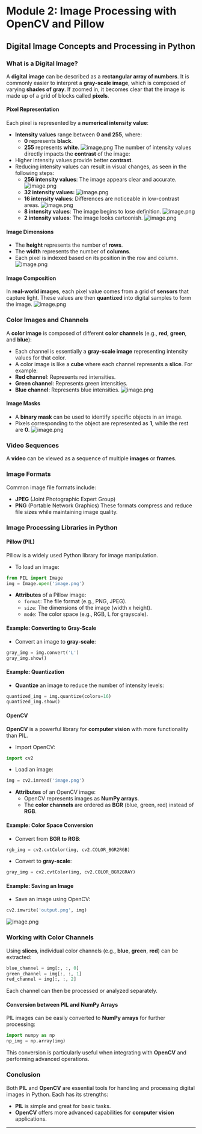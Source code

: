 

# Module 2: Image Processing with OpenCV and Pillow
## Digital Image Concepts and Processing in Python
### What is a Digital Image?
A **digital image** can be described as a **rectangular array of numbers**. It is commonly easier to interpret a **gray-scale image**, which is composed of varying **shades of gray**. If zoomed in, it becomes clear that the image is made up of a grid of blocks called **pixels**.
#### Pixel Representation
Each pixel is represented by a **numerical intensity value**:
- **Intensity values** range between **0 and 255**, where:
	- **0** represents **black**.
	- **255** represents **white**.
![image.png](https://prod-files-secure.s3.us-west-2.amazonaws.com/03e82b26-cccb-4906-bb56-adabcbdc0655/fa1bb4aa-313a-44c2-a7b3-7fa4a8432b08/image.png?X-Amz-Algorithm=AWS4-HMAC-SHA256&X-Amz-Content-Sha256=UNSIGNED-PAYLOAD&X-Amz-Credential=ASIAZI2LB466VYFRBWTR%2F20250202%2Fus-west-2%2Fs3%2Faws4_request&X-Amz-Date=20250202T111143Z&X-Amz-Expires=3600&X-Amz-Security-Token=IQoJb3JpZ2luX2VjEN7%2F%2F%2F%2F%2F%2F%2F%2F%2F%2FwEaCXVzLXdlc3QtMiJHMEUCIQCSCUzGNcEBhtGrb3aLfq8WC04hbJDgpWMIf7v3AWPc2QIgW7PrrV3r9%2BTqJ%2F9OFvt1WmST7rkkxIIvhLIf3J7t%2BRsqiAQI5%2F%2F%2F%2F%2F%2F%2F%2F%2F%2F%2FARAAGgw2Mzc0MjMxODM4MDUiDLi8YVJyWOw7BnNMsyrcA3OJAiiFa12FEoW5oaa9ZyiK%2FpjIeTG%2BsdRuCR52rmhIrfhRp1%2Bq88Vy8Iq5xXe2UtnfPgWa3Y3O%2FiULhWCOxZCsOh%2BTq71qb72SML3ZX9UpCE42IiihqWfjRra5HZ3Uc4yk785Z6PqvIgCWuQiYEC9kEeg8o7QrgmbBDM4LIIk%2FQt5OijCcAgGtLLqZlGNJl4oogCNCA42VSaOC9MFXsFj0uSNFUwskgZrqiEAUX7cCB0rrvGV0iY437CCvaeAMeKUiAeX%2BVwyih0fdZmYnJV1gOetmQTSH7rl7iabbcb28i33%2FaZqAQXUu9RKP17CicDT8wx37OkM0%2BBdw%2BanytH35ihGi3cLGe8%2Fof1P6Dem1UewWQgk6XMAL0%2Fh%2BdXA5kn9Nb0ykL1wIJkZyHH%2F8pp44ZiL8SncdMCiKisldOwsG7ylNxewwY9CXO88KeikZbuUj3aQbeNHWfndfCbuisAZX2CKF%2FtKCksRvodtTTQl3MfC8R4FWkvHA%2F7UBgqNut0PtWmUP4hwD%2Bk3XlPvpZ3GLZDukjr3v9iLJrZdQrn08DnNZfyK6HC4Goatr247YLAAxNuU3MNlTIv7SK%2BVN5yAhfso9YVrBB10GqzsUNqn%2FeptJLAwQbuuOZlVzMM%2Bb%2FLwGOqUBDD3K1j4FZ8J8x6%2FM0y13Kj%2FHdV8i9u%2BEdlpHVPDfLy%2F2pzHr92H4MOTlHdUGkAZKtsadSbq%2Fd3RUX5H4OhqPxrKQfwWl1wxIoQmpdeJztmhqAJRFwa0PQX64SjUoFKqQZ1h0aUv%2BgVruLfoECRXgpk6%2Fy3ZrarOn2GZyaSKwWbvwZ0pjMZaIkgK%2FLOFdlDRXv%2FUEqPDVSTtf6Qgi4b188LDSEuC1&X-Amz-Signature=844fd7f6e87ba725a2832a1fd1627b53b564ba3b47d96fd8e375e0e5f92a4f90&X-Amz-SignedHeaders=host&x-id=GetObject)
The number of intensity values directly impacts the **contrast** of the image:
- Higher intensity values provide better **contrast**.
- Reducing intensity values can result in visual changes, as seen in the following steps:
	- **256 intensity values**: The image appears clear and accurate.
![image.png](https://prod-files-secure.s3.us-west-2.amazonaws.com/03e82b26-cccb-4906-bb56-adabcbdc0655/0de7dfb4-99dc-4b87-8932-5165b3c3b775/image.png?X-Amz-Algorithm=AWS4-HMAC-SHA256&X-Amz-Content-Sha256=UNSIGNED-PAYLOAD&X-Amz-Credential=ASIAZI2LB466UWD6NP4A%2F20250202%2Fus-west-2%2Fs3%2Faws4_request&X-Amz-Date=20250202T111143Z&X-Amz-Expires=3600&X-Amz-Security-Token=IQoJb3JpZ2luX2VjEN7%2F%2F%2F%2F%2F%2F%2F%2F%2F%2FwEaCXVzLXdlc3QtMiJIMEYCIQDb%2FNj0FV6Ocwvj%2FAnwrsBdvzCm6V9wPQBrK92WOmJO6wIhAOeEnF4Jd6Vsn0hbWIQbY5XRp6m0M1p8hHxmlghgUfiVKogECOf%2F%2F%2F%2F%2F%2F%2F%2F%2F%2FwEQABoMNjM3NDIzMTgzODA1Igx0HpCHWvphX61i6Rwq3ANtBofxLIOb7dEbcL0tZ2PC%2BWN3oulkxuP5JtznPK%2BywmSGx8NJkVgLphQhWmkigVF%2Bm8Iur2GQSulNiJBGnKkR6KyoMD7AodjoBwPTDc8lhH%2FSlGKoav3qQPk20GGdGPGHouJ%2BfNmFa6TxNofLZuLg%2F21QqRDTowQGo%2B0Yjbnysfx98WCZDuzi4oxU%2FWxHbhn69ooPF%2FdPHRgTtNSqmHT4Qtoery172fo8RpRO6l%2B42Q2gHX4QkYjR7T5xdW4njjb1fLdy1gm3qRA4%2B23D8WvWSLQcJnWQjZxP7BurK5ercssLLO%2BFcyqp5s0GL%2FQhQV%2BrkMSxopz1lJjZ6Ujmoe3p%2FHEAcJb8V4QTFIr1YV77euivp6FjMp8mcbEiNiGiVOpnpzbRkLYmkf8nsrrva44Df6WoTYc9M405xFBp3D9pl0szRiCU7iCH3Nq9InkLHgDfnny%2FUNTF98968Q28kdwnXh852guCmy3sm%2FucfMlvrBZWP9baH4ze5vPqVGT4ZgULCIiXCCl2ahQndcyxN2AG5FauHapIAnQr48xQdc2hAXZ4ioJXkN%2FEMcmqwrEtBsRybaq%2BBYBeoSvP7SmYGlproMN5ghBlINpF%2Fv9%2FhOPrMUU40ZTtbGdKGfJifjDYm%2Fy8BjqkAfUztNwSjWScpCf28k4Bp5L7dPPNhvQYpWHbpJMONbjSasAOWfnpuU7essA2GHALJocw4MAlKb2irPEsEFnIAWCMamYZbjuQ7vofMDxCbguPE51GEBjQ0MvnkqUWDaWSMUNuSZ6AqrUjNy5oLwdBv7PujDzAynDYPHWmi3w6gHpu4bS8cTGWOxH%2BW4DJhfDrHzS8%2BolcsSAlAG%2BCt6dX1mRRFUJr&X-Amz-Signature=ce34a4571f123dfb584cb11990539fa1662e224ef2ed32a6bef72efbd33b6efc&X-Amz-SignedHeaders=host&x-id=GetObject)
	- **32 intensity values:**
![image.png](https://prod-files-secure.s3.us-west-2.amazonaws.com/03e82b26-cccb-4906-bb56-adabcbdc0655/7eb81f08-b190-4c5a-ba2b-2a498a15b2c4/image.png?X-Amz-Algorithm=AWS4-HMAC-SHA256&X-Amz-Content-Sha256=UNSIGNED-PAYLOAD&X-Amz-Credential=ASIAZI2LB466UWD6NP4A%2F20250202%2Fus-west-2%2Fs3%2Faws4_request&X-Amz-Date=20250202T111143Z&X-Amz-Expires=3600&X-Amz-Security-Token=IQoJb3JpZ2luX2VjEN7%2F%2F%2F%2F%2F%2F%2F%2F%2F%2FwEaCXVzLXdlc3QtMiJIMEYCIQDb%2FNj0FV6Ocwvj%2FAnwrsBdvzCm6V9wPQBrK92WOmJO6wIhAOeEnF4Jd6Vsn0hbWIQbY5XRp6m0M1p8hHxmlghgUfiVKogECOf%2F%2F%2F%2F%2F%2F%2F%2F%2F%2FwEQABoMNjM3NDIzMTgzODA1Igx0HpCHWvphX61i6Rwq3ANtBofxLIOb7dEbcL0tZ2PC%2BWN3oulkxuP5JtznPK%2BywmSGx8NJkVgLphQhWmkigVF%2Bm8Iur2GQSulNiJBGnKkR6KyoMD7AodjoBwPTDc8lhH%2FSlGKoav3qQPk20GGdGPGHouJ%2BfNmFa6TxNofLZuLg%2F21QqRDTowQGo%2B0Yjbnysfx98WCZDuzi4oxU%2FWxHbhn69ooPF%2FdPHRgTtNSqmHT4Qtoery172fo8RpRO6l%2B42Q2gHX4QkYjR7T5xdW4njjb1fLdy1gm3qRA4%2B23D8WvWSLQcJnWQjZxP7BurK5ercssLLO%2BFcyqp5s0GL%2FQhQV%2BrkMSxopz1lJjZ6Ujmoe3p%2FHEAcJb8V4QTFIr1YV77euivp6FjMp8mcbEiNiGiVOpnpzbRkLYmkf8nsrrva44Df6WoTYc9M405xFBp3D9pl0szRiCU7iCH3Nq9InkLHgDfnny%2FUNTF98968Q28kdwnXh852guCmy3sm%2FucfMlvrBZWP9baH4ze5vPqVGT4ZgULCIiXCCl2ahQndcyxN2AG5FauHapIAnQr48xQdc2hAXZ4ioJXkN%2FEMcmqwrEtBsRybaq%2BBYBeoSvP7SmYGlproMN5ghBlINpF%2Fv9%2FhOPrMUU40ZTtbGdKGfJifjDYm%2Fy8BjqkAfUztNwSjWScpCf28k4Bp5L7dPPNhvQYpWHbpJMONbjSasAOWfnpuU7essA2GHALJocw4MAlKb2irPEsEFnIAWCMamYZbjuQ7vofMDxCbguPE51GEBjQ0MvnkqUWDaWSMUNuSZ6AqrUjNy5oLwdBv7PujDzAynDYPHWmi3w6gHpu4bS8cTGWOxH%2BW4DJhfDrHzS8%2BolcsSAlAG%2BCt6dX1mRRFUJr&X-Amz-Signature=c384870b42c22d727b7fb0165caeac2e6a309577b990ef1900e162615809f54f&X-Amz-SignedHeaders=host&x-id=GetObject)
	- **16 intensity values**: Differences are noticeable in low-contrast areas.
![image.png](https://prod-files-secure.s3.us-west-2.amazonaws.com/03e82b26-cccb-4906-bb56-adabcbdc0655/6bf56d44-9a14-4b7b-98c2-1f00b8630f0c/image.png?X-Amz-Algorithm=AWS4-HMAC-SHA256&X-Amz-Content-Sha256=UNSIGNED-PAYLOAD&X-Amz-Credential=ASIAZI2LB466UWD6NP4A%2F20250202%2Fus-west-2%2Fs3%2Faws4_request&X-Amz-Date=20250202T111143Z&X-Amz-Expires=3600&X-Amz-Security-Token=IQoJb3JpZ2luX2VjEN7%2F%2F%2F%2F%2F%2F%2F%2F%2F%2FwEaCXVzLXdlc3QtMiJIMEYCIQDb%2FNj0FV6Ocwvj%2FAnwrsBdvzCm6V9wPQBrK92WOmJO6wIhAOeEnF4Jd6Vsn0hbWIQbY5XRp6m0M1p8hHxmlghgUfiVKogECOf%2F%2F%2F%2F%2F%2F%2F%2F%2F%2FwEQABoMNjM3NDIzMTgzODA1Igx0HpCHWvphX61i6Rwq3ANtBofxLIOb7dEbcL0tZ2PC%2BWN3oulkxuP5JtznPK%2BywmSGx8NJkVgLphQhWmkigVF%2Bm8Iur2GQSulNiJBGnKkR6KyoMD7AodjoBwPTDc8lhH%2FSlGKoav3qQPk20GGdGPGHouJ%2BfNmFa6TxNofLZuLg%2F21QqRDTowQGo%2B0Yjbnysfx98WCZDuzi4oxU%2FWxHbhn69ooPF%2FdPHRgTtNSqmHT4Qtoery172fo8RpRO6l%2B42Q2gHX4QkYjR7T5xdW4njjb1fLdy1gm3qRA4%2B23D8WvWSLQcJnWQjZxP7BurK5ercssLLO%2BFcyqp5s0GL%2FQhQV%2BrkMSxopz1lJjZ6Ujmoe3p%2FHEAcJb8V4QTFIr1YV77euivp6FjMp8mcbEiNiGiVOpnpzbRkLYmkf8nsrrva44Df6WoTYc9M405xFBp3D9pl0szRiCU7iCH3Nq9InkLHgDfnny%2FUNTF98968Q28kdwnXh852guCmy3sm%2FucfMlvrBZWP9baH4ze5vPqVGT4ZgULCIiXCCl2ahQndcyxN2AG5FauHapIAnQr48xQdc2hAXZ4ioJXkN%2FEMcmqwrEtBsRybaq%2BBYBeoSvP7SmYGlproMN5ghBlINpF%2Fv9%2FhOPrMUU40ZTtbGdKGfJifjDYm%2Fy8BjqkAfUztNwSjWScpCf28k4Bp5L7dPPNhvQYpWHbpJMONbjSasAOWfnpuU7essA2GHALJocw4MAlKb2irPEsEFnIAWCMamYZbjuQ7vofMDxCbguPE51GEBjQ0MvnkqUWDaWSMUNuSZ6AqrUjNy5oLwdBv7PujDzAynDYPHWmi3w6gHpu4bS8cTGWOxH%2BW4DJhfDrHzS8%2BolcsSAlAG%2BCt6dX1mRRFUJr&X-Amz-Signature=11c232aa2a5c83b98a4b3a979171c91caf747a9719d5b134d24fd38de539a7ac&X-Amz-SignedHeaders=host&x-id=GetObject)
	- **8 intensity values**: The image begins to lose definition.
![image.png](https://prod-files-secure.s3.us-west-2.amazonaws.com/03e82b26-cccb-4906-bb56-adabcbdc0655/cca05878-ca1a-43e0-8bec-1d146756f9ae/image.png?X-Amz-Algorithm=AWS4-HMAC-SHA256&X-Amz-Content-Sha256=UNSIGNED-PAYLOAD&X-Amz-Credential=ASIAZI2LB466UWD6NP4A%2F20250202%2Fus-west-2%2Fs3%2Faws4_request&X-Amz-Date=20250202T111143Z&X-Amz-Expires=3600&X-Amz-Security-Token=IQoJb3JpZ2luX2VjEN7%2F%2F%2F%2F%2F%2F%2F%2F%2F%2FwEaCXVzLXdlc3QtMiJIMEYCIQDb%2FNj0FV6Ocwvj%2FAnwrsBdvzCm6V9wPQBrK92WOmJO6wIhAOeEnF4Jd6Vsn0hbWIQbY5XRp6m0M1p8hHxmlghgUfiVKogECOf%2F%2F%2F%2F%2F%2F%2F%2F%2F%2FwEQABoMNjM3NDIzMTgzODA1Igx0HpCHWvphX61i6Rwq3ANtBofxLIOb7dEbcL0tZ2PC%2BWN3oulkxuP5JtznPK%2BywmSGx8NJkVgLphQhWmkigVF%2Bm8Iur2GQSulNiJBGnKkR6KyoMD7AodjoBwPTDc8lhH%2FSlGKoav3qQPk20GGdGPGHouJ%2BfNmFa6TxNofLZuLg%2F21QqRDTowQGo%2B0Yjbnysfx98WCZDuzi4oxU%2FWxHbhn69ooPF%2FdPHRgTtNSqmHT4Qtoery172fo8RpRO6l%2B42Q2gHX4QkYjR7T5xdW4njjb1fLdy1gm3qRA4%2B23D8WvWSLQcJnWQjZxP7BurK5ercssLLO%2BFcyqp5s0GL%2FQhQV%2BrkMSxopz1lJjZ6Ujmoe3p%2FHEAcJb8V4QTFIr1YV77euivp6FjMp8mcbEiNiGiVOpnpzbRkLYmkf8nsrrva44Df6WoTYc9M405xFBp3D9pl0szRiCU7iCH3Nq9InkLHgDfnny%2FUNTF98968Q28kdwnXh852guCmy3sm%2FucfMlvrBZWP9baH4ze5vPqVGT4ZgULCIiXCCl2ahQndcyxN2AG5FauHapIAnQr48xQdc2hAXZ4ioJXkN%2FEMcmqwrEtBsRybaq%2BBYBeoSvP7SmYGlproMN5ghBlINpF%2Fv9%2FhOPrMUU40ZTtbGdKGfJifjDYm%2Fy8BjqkAfUztNwSjWScpCf28k4Bp5L7dPPNhvQYpWHbpJMONbjSasAOWfnpuU7essA2GHALJocw4MAlKb2irPEsEFnIAWCMamYZbjuQ7vofMDxCbguPE51GEBjQ0MvnkqUWDaWSMUNuSZ6AqrUjNy5oLwdBv7PujDzAynDYPHWmi3w6gHpu4bS8cTGWOxH%2BW4DJhfDrHzS8%2BolcsSAlAG%2BCt6dX1mRRFUJr&X-Amz-Signature=5b05ab9d648c703ddae0c4837a5cbeeca7c4f6cb71079d11dbb78220e1983a3d&X-Amz-SignedHeaders=host&x-id=GetObject)
	- **2 intensity values**: The image looks cartoonish.
![image.png](https://prod-files-secure.s3.us-west-2.amazonaws.com/03e82b26-cccb-4906-bb56-adabcbdc0655/12da64d7-6b97-44e0-bc2c-52b9c47ce212/image.png?X-Amz-Algorithm=AWS4-HMAC-SHA256&X-Amz-Content-Sha256=UNSIGNED-PAYLOAD&X-Amz-Credential=ASIAZI2LB466UWD6NP4A%2F20250202%2Fus-west-2%2Fs3%2Faws4_request&X-Amz-Date=20250202T111143Z&X-Amz-Expires=3600&X-Amz-Security-Token=IQoJb3JpZ2luX2VjEN7%2F%2F%2F%2F%2F%2F%2F%2F%2F%2FwEaCXVzLXdlc3QtMiJIMEYCIQDb%2FNj0FV6Ocwvj%2FAnwrsBdvzCm6V9wPQBrK92WOmJO6wIhAOeEnF4Jd6Vsn0hbWIQbY5XRp6m0M1p8hHxmlghgUfiVKogECOf%2F%2F%2F%2F%2F%2F%2F%2F%2F%2FwEQABoMNjM3NDIzMTgzODA1Igx0HpCHWvphX61i6Rwq3ANtBofxLIOb7dEbcL0tZ2PC%2BWN3oulkxuP5JtznPK%2BywmSGx8NJkVgLphQhWmkigVF%2Bm8Iur2GQSulNiJBGnKkR6KyoMD7AodjoBwPTDc8lhH%2FSlGKoav3qQPk20GGdGPGHouJ%2BfNmFa6TxNofLZuLg%2F21QqRDTowQGo%2B0Yjbnysfx98WCZDuzi4oxU%2FWxHbhn69ooPF%2FdPHRgTtNSqmHT4Qtoery172fo8RpRO6l%2B42Q2gHX4QkYjR7T5xdW4njjb1fLdy1gm3qRA4%2B23D8WvWSLQcJnWQjZxP7BurK5ercssLLO%2BFcyqp5s0GL%2FQhQV%2BrkMSxopz1lJjZ6Ujmoe3p%2FHEAcJb8V4QTFIr1YV77euivp6FjMp8mcbEiNiGiVOpnpzbRkLYmkf8nsrrva44Df6WoTYc9M405xFBp3D9pl0szRiCU7iCH3Nq9InkLHgDfnny%2FUNTF98968Q28kdwnXh852guCmy3sm%2FucfMlvrBZWP9baH4ze5vPqVGT4ZgULCIiXCCl2ahQndcyxN2AG5FauHapIAnQr48xQdc2hAXZ4ioJXkN%2FEMcmqwrEtBsRybaq%2BBYBeoSvP7SmYGlproMN5ghBlINpF%2Fv9%2FhOPrMUU40ZTtbGdKGfJifjDYm%2Fy8BjqkAfUztNwSjWScpCf28k4Bp5L7dPPNhvQYpWHbpJMONbjSasAOWfnpuU7essA2GHALJocw4MAlKb2irPEsEFnIAWCMamYZbjuQ7vofMDxCbguPE51GEBjQ0MvnkqUWDaWSMUNuSZ6AqrUjNy5oLwdBv7PujDzAynDYPHWmi3w6gHpu4bS8cTGWOxH%2BW4DJhfDrHzS8%2BolcsSAlAG%2BCt6dX1mRRFUJr&X-Amz-Signature=2a527ed7a5da030265d84976323ad1863cc8208b6aa9da4bb892ff637536fb84&X-Amz-SignedHeaders=host&x-id=GetObject)
#### Image Dimensions
- The **height** represents the number of **rows**.
- The **width** represents the number of **columns**.
- Each pixel is indexed based on its position in the row and column.
![image.png](https://prod-files-secure.s3.us-west-2.amazonaws.com/03e82b26-cccb-4906-bb56-adabcbdc0655/ff056335-e79e-4491-b508-30cd45b6c194/image.png?X-Amz-Algorithm=AWS4-HMAC-SHA256&X-Amz-Content-Sha256=UNSIGNED-PAYLOAD&X-Amz-Credential=ASIAZI2LB466VYFRBWTR%2F20250202%2Fus-west-2%2Fs3%2Faws4_request&X-Amz-Date=20250202T111143Z&X-Amz-Expires=3600&X-Amz-Security-Token=IQoJb3JpZ2luX2VjEN7%2F%2F%2F%2F%2F%2F%2F%2F%2F%2FwEaCXVzLXdlc3QtMiJHMEUCIQCSCUzGNcEBhtGrb3aLfq8WC04hbJDgpWMIf7v3AWPc2QIgW7PrrV3r9%2BTqJ%2F9OFvt1WmST7rkkxIIvhLIf3J7t%2BRsqiAQI5%2F%2F%2F%2F%2F%2F%2F%2F%2F%2F%2FARAAGgw2Mzc0MjMxODM4MDUiDLi8YVJyWOw7BnNMsyrcA3OJAiiFa12FEoW5oaa9ZyiK%2FpjIeTG%2BsdRuCR52rmhIrfhRp1%2Bq88Vy8Iq5xXe2UtnfPgWa3Y3O%2FiULhWCOxZCsOh%2BTq71qb72SML3ZX9UpCE42IiihqWfjRra5HZ3Uc4yk785Z6PqvIgCWuQiYEC9kEeg8o7QrgmbBDM4LIIk%2FQt5OijCcAgGtLLqZlGNJl4oogCNCA42VSaOC9MFXsFj0uSNFUwskgZrqiEAUX7cCB0rrvGV0iY437CCvaeAMeKUiAeX%2BVwyih0fdZmYnJV1gOetmQTSH7rl7iabbcb28i33%2FaZqAQXUu9RKP17CicDT8wx37OkM0%2BBdw%2BanytH35ihGi3cLGe8%2Fof1P6Dem1UewWQgk6XMAL0%2Fh%2BdXA5kn9Nb0ykL1wIJkZyHH%2F8pp44ZiL8SncdMCiKisldOwsG7ylNxewwY9CXO88KeikZbuUj3aQbeNHWfndfCbuisAZX2CKF%2FtKCksRvodtTTQl3MfC8R4FWkvHA%2F7UBgqNut0PtWmUP4hwD%2Bk3XlPvpZ3GLZDukjr3v9iLJrZdQrn08DnNZfyK6HC4Goatr247YLAAxNuU3MNlTIv7SK%2BVN5yAhfso9YVrBB10GqzsUNqn%2FeptJLAwQbuuOZlVzMM%2Bb%2FLwGOqUBDD3K1j4FZ8J8x6%2FM0y13Kj%2FHdV8i9u%2BEdlpHVPDfLy%2F2pzHr92H4MOTlHdUGkAZKtsadSbq%2Fd3RUX5H4OhqPxrKQfwWl1wxIoQmpdeJztmhqAJRFwa0PQX64SjUoFKqQZ1h0aUv%2BgVruLfoECRXgpk6%2Fy3ZrarOn2GZyaSKwWbvwZ0pjMZaIkgK%2FLOFdlDRXv%2FUEqPDVSTtf6Qgi4b188LDSEuC1&X-Amz-Signature=474401b24ffa0718ee2e4b00bb5d050162df1b102cfc701a80b5b86d3b7d5e05&X-Amz-SignedHeaders=host&x-id=GetObject)
#### Image Composition
In **real-world images**, each pixel value comes from a grid of **sensors** that capture light. These values are then **quantized** into digital samples to form the image.
![image.png](https://prod-files-secure.s3.us-west-2.amazonaws.com/03e82b26-cccb-4906-bb56-adabcbdc0655/0c721ea0-409b-4d32-b630-a00d6f170d18/image.png?X-Amz-Algorithm=AWS4-HMAC-SHA256&X-Amz-Content-Sha256=UNSIGNED-PAYLOAD&X-Amz-Credential=ASIAZI2LB466VYFRBWTR%2F20250202%2Fus-west-2%2Fs3%2Faws4_request&X-Amz-Date=20250202T111143Z&X-Amz-Expires=3600&X-Amz-Security-Token=IQoJb3JpZ2luX2VjEN7%2F%2F%2F%2F%2F%2F%2F%2F%2F%2FwEaCXVzLXdlc3QtMiJHMEUCIQCSCUzGNcEBhtGrb3aLfq8WC04hbJDgpWMIf7v3AWPc2QIgW7PrrV3r9%2BTqJ%2F9OFvt1WmST7rkkxIIvhLIf3J7t%2BRsqiAQI5%2F%2F%2F%2F%2F%2F%2F%2F%2F%2F%2FARAAGgw2Mzc0MjMxODM4MDUiDLi8YVJyWOw7BnNMsyrcA3OJAiiFa12FEoW5oaa9ZyiK%2FpjIeTG%2BsdRuCR52rmhIrfhRp1%2Bq88Vy8Iq5xXe2UtnfPgWa3Y3O%2FiULhWCOxZCsOh%2BTq71qb72SML3ZX9UpCE42IiihqWfjRra5HZ3Uc4yk785Z6PqvIgCWuQiYEC9kEeg8o7QrgmbBDM4LIIk%2FQt5OijCcAgGtLLqZlGNJl4oogCNCA42VSaOC9MFXsFj0uSNFUwskgZrqiEAUX7cCB0rrvGV0iY437CCvaeAMeKUiAeX%2BVwyih0fdZmYnJV1gOetmQTSH7rl7iabbcb28i33%2FaZqAQXUu9RKP17CicDT8wx37OkM0%2BBdw%2BanytH35ihGi3cLGe8%2Fof1P6Dem1UewWQgk6XMAL0%2Fh%2BdXA5kn9Nb0ykL1wIJkZyHH%2F8pp44ZiL8SncdMCiKisldOwsG7ylNxewwY9CXO88KeikZbuUj3aQbeNHWfndfCbuisAZX2CKF%2FtKCksRvodtTTQl3MfC8R4FWkvHA%2F7UBgqNut0PtWmUP4hwD%2Bk3XlPvpZ3GLZDukjr3v9iLJrZdQrn08DnNZfyK6HC4Goatr247YLAAxNuU3MNlTIv7SK%2BVN5yAhfso9YVrBB10GqzsUNqn%2FeptJLAwQbuuOZlVzMM%2Bb%2FLwGOqUBDD3K1j4FZ8J8x6%2FM0y13Kj%2FHdV8i9u%2BEdlpHVPDfLy%2F2pzHr92H4MOTlHdUGkAZKtsadSbq%2Fd3RUX5H4OhqPxrKQfwWl1wxIoQmpdeJztmhqAJRFwa0PQX64SjUoFKqQZ1h0aUv%2BgVruLfoECRXgpk6%2Fy3ZrarOn2GZyaSKwWbvwZ0pjMZaIkgK%2FLOFdlDRXv%2FUEqPDVSTtf6Qgi4b188LDSEuC1&X-Amz-Signature=db6fa92da2b6c1031ea870744fe3b0ace3b68fa96152203243040803a373f709&X-Amz-SignedHeaders=host&x-id=GetObject)
### Color Images and Channels
A **color image** is composed of different **color channels** (e.g., **red**, **green**, and **blue**):
- Each channel is essentially a **gray-scale image** representing intensity values for that color.
- A color image is like a **cube** where each channel represents a **slice**.
For example:
- **Red channel**: Represents red intensities.
- **Green channel**: Represents green intensities.
- **Blue channel**: Represents blue intensities.
![image.png](https://prod-files-secure.s3.us-west-2.amazonaws.com/03e82b26-cccb-4906-bb56-adabcbdc0655/c0cc17c9-842f-413f-82e8-f3f44278cf74/image.png?X-Amz-Algorithm=AWS4-HMAC-SHA256&X-Amz-Content-Sha256=UNSIGNED-PAYLOAD&X-Amz-Credential=ASIAZI2LB466VYFRBWTR%2F20250202%2Fus-west-2%2Fs3%2Faws4_request&X-Amz-Date=20250202T111143Z&X-Amz-Expires=3600&X-Amz-Security-Token=IQoJb3JpZ2luX2VjEN7%2F%2F%2F%2F%2F%2F%2F%2F%2F%2FwEaCXVzLXdlc3QtMiJHMEUCIQCSCUzGNcEBhtGrb3aLfq8WC04hbJDgpWMIf7v3AWPc2QIgW7PrrV3r9%2BTqJ%2F9OFvt1WmST7rkkxIIvhLIf3J7t%2BRsqiAQI5%2F%2F%2F%2F%2F%2F%2F%2F%2F%2F%2FARAAGgw2Mzc0MjMxODM4MDUiDLi8YVJyWOw7BnNMsyrcA3OJAiiFa12FEoW5oaa9ZyiK%2FpjIeTG%2BsdRuCR52rmhIrfhRp1%2Bq88Vy8Iq5xXe2UtnfPgWa3Y3O%2FiULhWCOxZCsOh%2BTq71qb72SML3ZX9UpCE42IiihqWfjRra5HZ3Uc4yk785Z6PqvIgCWuQiYEC9kEeg8o7QrgmbBDM4LIIk%2FQt5OijCcAgGtLLqZlGNJl4oogCNCA42VSaOC9MFXsFj0uSNFUwskgZrqiEAUX7cCB0rrvGV0iY437CCvaeAMeKUiAeX%2BVwyih0fdZmYnJV1gOetmQTSH7rl7iabbcb28i33%2FaZqAQXUu9RKP17CicDT8wx37OkM0%2BBdw%2BanytH35ihGi3cLGe8%2Fof1P6Dem1UewWQgk6XMAL0%2Fh%2BdXA5kn9Nb0ykL1wIJkZyHH%2F8pp44ZiL8SncdMCiKisldOwsG7ylNxewwY9CXO88KeikZbuUj3aQbeNHWfndfCbuisAZX2CKF%2FtKCksRvodtTTQl3MfC8R4FWkvHA%2F7UBgqNut0PtWmUP4hwD%2Bk3XlPvpZ3GLZDukjr3v9iLJrZdQrn08DnNZfyK6HC4Goatr247YLAAxNuU3MNlTIv7SK%2BVN5yAhfso9YVrBB10GqzsUNqn%2FeptJLAwQbuuOZlVzMM%2Bb%2FLwGOqUBDD3K1j4FZ8J8x6%2FM0y13Kj%2FHdV8i9u%2BEdlpHVPDfLy%2F2pzHr92H4MOTlHdUGkAZKtsadSbq%2Fd3RUX5H4OhqPxrKQfwWl1wxIoQmpdeJztmhqAJRFwa0PQX64SjUoFKqQZ1h0aUv%2BgVruLfoECRXgpk6%2Fy3ZrarOn2GZyaSKwWbvwZ0pjMZaIkgK%2FLOFdlDRXv%2FUEqPDVSTtf6Qgi4b188LDSEuC1&X-Amz-Signature=549359909bdaea48c0760026d465cbf7e798f0ce0ddb5620e7602bb051359d4f&X-Amz-SignedHeaders=host&x-id=GetObject)
#### Image Masks
- A **binary mask** can be used to identify specific objects in an image.
- Pixels corresponding to the object are represented as **1**, while the rest are **0**.
![image.png](https://prod-files-secure.s3.us-west-2.amazonaws.com/03e82b26-cccb-4906-bb56-adabcbdc0655/667eab4d-d19d-4618-81d0-663b6beb002c/image.png?X-Amz-Algorithm=AWS4-HMAC-SHA256&X-Amz-Content-Sha256=UNSIGNED-PAYLOAD&X-Amz-Credential=ASIAZI2LB466VYFRBWTR%2F20250202%2Fus-west-2%2Fs3%2Faws4_request&X-Amz-Date=20250202T111143Z&X-Amz-Expires=3600&X-Amz-Security-Token=IQoJb3JpZ2luX2VjEN7%2F%2F%2F%2F%2F%2F%2F%2F%2F%2FwEaCXVzLXdlc3QtMiJHMEUCIQCSCUzGNcEBhtGrb3aLfq8WC04hbJDgpWMIf7v3AWPc2QIgW7PrrV3r9%2BTqJ%2F9OFvt1WmST7rkkxIIvhLIf3J7t%2BRsqiAQI5%2F%2F%2F%2F%2F%2F%2F%2F%2F%2F%2FARAAGgw2Mzc0MjMxODM4MDUiDLi8YVJyWOw7BnNMsyrcA3OJAiiFa12FEoW5oaa9ZyiK%2FpjIeTG%2BsdRuCR52rmhIrfhRp1%2Bq88Vy8Iq5xXe2UtnfPgWa3Y3O%2FiULhWCOxZCsOh%2BTq71qb72SML3ZX9UpCE42IiihqWfjRra5HZ3Uc4yk785Z6PqvIgCWuQiYEC9kEeg8o7QrgmbBDM4LIIk%2FQt5OijCcAgGtLLqZlGNJl4oogCNCA42VSaOC9MFXsFj0uSNFUwskgZrqiEAUX7cCB0rrvGV0iY437CCvaeAMeKUiAeX%2BVwyih0fdZmYnJV1gOetmQTSH7rl7iabbcb28i33%2FaZqAQXUu9RKP17CicDT8wx37OkM0%2BBdw%2BanytH35ihGi3cLGe8%2Fof1P6Dem1UewWQgk6XMAL0%2Fh%2BdXA5kn9Nb0ykL1wIJkZyHH%2F8pp44ZiL8SncdMCiKisldOwsG7ylNxewwY9CXO88KeikZbuUj3aQbeNHWfndfCbuisAZX2CKF%2FtKCksRvodtTTQl3MfC8R4FWkvHA%2F7UBgqNut0PtWmUP4hwD%2Bk3XlPvpZ3GLZDukjr3v9iLJrZdQrn08DnNZfyK6HC4Goatr247YLAAxNuU3MNlTIv7SK%2BVN5yAhfso9YVrBB10GqzsUNqn%2FeptJLAwQbuuOZlVzMM%2Bb%2FLwGOqUBDD3K1j4FZ8J8x6%2FM0y13Kj%2FHdV8i9u%2BEdlpHVPDfLy%2F2pzHr92H4MOTlHdUGkAZKtsadSbq%2Fd3RUX5H4OhqPxrKQfwWl1wxIoQmpdeJztmhqAJRFwa0PQX64SjUoFKqQZ1h0aUv%2BgVruLfoECRXgpk6%2Fy3ZrarOn2GZyaSKwWbvwZ0pjMZaIkgK%2FLOFdlDRXv%2FUEqPDVSTtf6Qgi4b188LDSEuC1&X-Amz-Signature=267313b7108b06724eba321f2cdf3b69717097645be3e48d877e375993033e87&X-Amz-SignedHeaders=host&x-id=GetObject)
### Video Sequences
A **video** can be viewed as a sequence of multiple **images** or **frames**.
### Image Formats
Common image file formats include:
- **JPEG** (Joint Photographic Expert Group)
- **PNG** (Portable Network Graphics)
These formats compress and reduce file sizes while maintaining image quality.
### Image Processing Libraries in Python
#### Pillow (PIL)
Pillow is a widely used Python library for image manipulation.
- To load an image:
```python
from PIL import Image
img = Image.open('image.png')
```
- **Attributes** of a Pillow image:
	- `format`: The file format (e.g., PNG, JPEG).
	- `size`: The dimensions of the image (width x height).
	- `mode`: The color space (e.g., RGB, L for grayscale).
#### Example: Converting to Gray-Scale
- Convert an image to **gray-scale**:
```python
gray_img = img.convert('L')
gray_img.show()
```
#### Example: Quantization
- **Quantize** an image to reduce the number of intensity levels:
```python
quantized_img = img.quantize(colors=16)
quantized_img.show()
```
#### OpenCV
**OpenCV** is a powerful library for **computer vision** with more functionality than PIL.
- Import OpenCV:
```python
import cv2
```
- Load an image:
```python
img = cv2.imread('image.png')
```
- **Attributes** of an OpenCV image:
	- OpenCV represents images as **NumPy arrays**.
	- The **color channels** are ordered as **BGR** (blue, green, red) instead of **RGB**.
#### Example: Color Space Conversion
- Convert from **BGR to RGB**:
```python
rgb_img = cv2.cvtColor(img, cv2.COLOR_BGR2RGB)
```
- Convert to **gray-scale**:
```python
gray_img = cv2.cvtColor(img, cv2.COLOR_BGR2GRAY)
```
#### Example: Saving an Image
- Save an image using OpenCV:
```python
cv2.imwrite('output.png', img)
```
![image.png](https://prod-files-secure.s3.us-west-2.amazonaws.com/03e82b26-cccb-4906-bb56-adabcbdc0655/25fcc977-54ea-484c-997e-9b6bd016f347/image.png?X-Amz-Algorithm=AWS4-HMAC-SHA256&X-Amz-Content-Sha256=UNSIGNED-PAYLOAD&X-Amz-Credential=ASIAZI2LB466VYFRBWTR%2F20250202%2Fus-west-2%2Fs3%2Faws4_request&X-Amz-Date=20250202T111143Z&X-Amz-Expires=3600&X-Amz-Security-Token=IQoJb3JpZ2luX2VjEN7%2F%2F%2F%2F%2F%2F%2F%2F%2F%2FwEaCXVzLXdlc3QtMiJHMEUCIQCSCUzGNcEBhtGrb3aLfq8WC04hbJDgpWMIf7v3AWPc2QIgW7PrrV3r9%2BTqJ%2F9OFvt1WmST7rkkxIIvhLIf3J7t%2BRsqiAQI5%2F%2F%2F%2F%2F%2F%2F%2F%2F%2F%2FARAAGgw2Mzc0MjMxODM4MDUiDLi8YVJyWOw7BnNMsyrcA3OJAiiFa12FEoW5oaa9ZyiK%2FpjIeTG%2BsdRuCR52rmhIrfhRp1%2Bq88Vy8Iq5xXe2UtnfPgWa3Y3O%2FiULhWCOxZCsOh%2BTq71qb72SML3ZX9UpCE42IiihqWfjRra5HZ3Uc4yk785Z6PqvIgCWuQiYEC9kEeg8o7QrgmbBDM4LIIk%2FQt5OijCcAgGtLLqZlGNJl4oogCNCA42VSaOC9MFXsFj0uSNFUwskgZrqiEAUX7cCB0rrvGV0iY437CCvaeAMeKUiAeX%2BVwyih0fdZmYnJV1gOetmQTSH7rl7iabbcb28i33%2FaZqAQXUu9RKP17CicDT8wx37OkM0%2BBdw%2BanytH35ihGi3cLGe8%2Fof1P6Dem1UewWQgk6XMAL0%2Fh%2BdXA5kn9Nb0ykL1wIJkZyHH%2F8pp44ZiL8SncdMCiKisldOwsG7ylNxewwY9CXO88KeikZbuUj3aQbeNHWfndfCbuisAZX2CKF%2FtKCksRvodtTTQl3MfC8R4FWkvHA%2F7UBgqNut0PtWmUP4hwD%2Bk3XlPvpZ3GLZDukjr3v9iLJrZdQrn08DnNZfyK6HC4Goatr247YLAAxNuU3MNlTIv7SK%2BVN5yAhfso9YVrBB10GqzsUNqn%2FeptJLAwQbuuOZlVzMM%2Bb%2FLwGOqUBDD3K1j4FZ8J8x6%2FM0y13Kj%2FHdV8i9u%2BEdlpHVPDfLy%2F2pzHr92H4MOTlHdUGkAZKtsadSbq%2Fd3RUX5H4OhqPxrKQfwWl1wxIoQmpdeJztmhqAJRFwa0PQX64SjUoFKqQZ1h0aUv%2BgVruLfoECRXgpk6%2Fy3ZrarOn2GZyaSKwWbvwZ0pjMZaIkgK%2FLOFdlDRXv%2FUEqPDVSTtf6Qgi4b188LDSEuC1&X-Amz-Signature=26ddf356790ee4b5661063091b2c43ea67a826d9f4a7dead9a01a7e5cdc1d023&X-Amz-SignedHeaders=host&x-id=GetObject)
### Working with Color Channels
Using **slices**, individual color channels (e.g., **blue**, **green**, **red**) can be extracted:
```python
blue_channel = img[:, :, 0]
green_channel = img[:, :, 1]
red_channel = img[:, :, 2]
```
Each channel can then be processed or analyzed separately.
#### Conversion between PIL and NumPy Arrays
PIL images can be easily converted to **NumPy arrays** for further processing:
```python
import numpy as np
np_img = np.array(img)
```
This conversion is particularly useful when integrating with **OpenCV** and performing advanced operations.
### Conclusion
Both **PIL** and **OpenCV** are essential tools for handling and processing digital images in Python. Each has its strengths:
- **PIL** is simple and great for basic tasks.
- **OpenCV** offers more advanced capabilities for **computer vision** applications.
___


